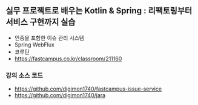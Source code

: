## 실무 프로젝트로 배우는 Kotlin & Spring : 리팩토링부터 서비스 구현까지 실습
 - 인증을 포함한 이슈 관리 시스템
 - Spring WebFlux
 - 코루틴
 - https://fastcampus.co.kr/classroom/211160

### 강의 소스 코드
 - https://github.com/digimon1740/fastcampus-issue-service
 - https://github.com/digimon1740/jara
